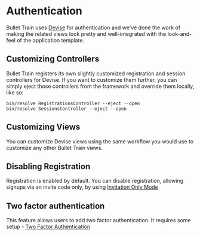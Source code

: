# Authentication
Bullet Train uses [Devise](https://github.com/heartcombo/devise) for authentication and we've done the work of making the related views look pretty and well-integrated with the look-and-feel of the application template.

## Customizing Controllers
Bullet Train registers its own slightly customized registration and session controllers for Devise. If you want to customize them further, you can simply eject those controllers from the framework and override them locally, like so:

```
bin/resolve RegistrationsController --eject --open
bin/resolve SessionsController --eject --open
```

## Customizing Views
You can customize Devise views using the same workflow you would use to customize any other Bullet Train views.

## Disabling Registration

Registration is enabled by default. You can disable registration, allowing signups via an invite code only, by using [Invitation Only Mode](/docs/invitation_only.md)

## Two factor authentication

This feature allows users to add two factor authentication.
It requires some setup - [Two Factor Authentication](/docs/two-factor-authentication.md)
